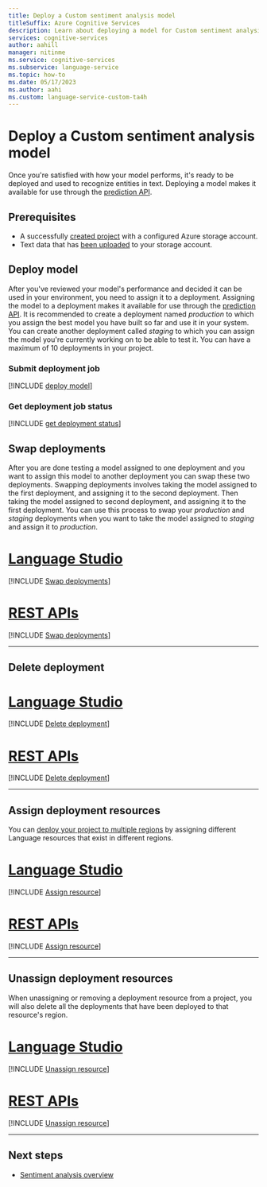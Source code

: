 ```yaml
---
title: Deploy a Custom sentiment analysis model
titleSuffix: Azure Cognitive Services
description: Learn about deploying a model for Custom sentiment analysis.
services: cognitive-services
author: aahill
manager: nitinme
ms.service: cognitive-services
ms.subservice: language-service
ms.topic: how-to
ms.date: 05/17/2023
ms.author: aahi
ms.custom: language-service-custom-ta4h
---
```


# Deploy a Custom sentiment analysis model

Once you're satisfied with how your model performs, it's ready to be deployed and used to recognize entities in text. Deploying a model makes it available for use through the [prediction API](https://aka.ms/ct-runtime-swagger).

## Prerequisites

* A successfully [created project](create-project.md) with a configured Azure storage account.
* Text data that has [been uploaded](design-schema.md#data-preparation) to your storage account.
<!--* [Labeled data](label-data.md) and a successfully [trained model](train-model.md).
* Reviewed the [model evaluation details](view-model-evaluation.md) to determine how your model is performing.

For more information, see [project development lifecycle](../overview.md#project-development-lifecycle).-->

## Deploy model

After you've reviewed your model's performance and decided it can be used in your environment, you need to assign it to a deployment. Assigning the model to a deployment makes it available for use through the [prediction API](https://aka.ms/ct-runtime-swagger). It is recommended to create a deployment named *production* to which you assign the best model you have built so far and use it in your system. You can create another deployment called *staging* to which you can assign the model you're currently working on to be able to test it. You can have a maximum of 10 deployments in your project. 

<!--# [Language Studio](#tab/language-studio)

[!INCLUDE [Deploy a model using Language Studio](../../../includes/custom/language-studio/deploy-model.md)]
   
# [REST APIs](#tab/rest-api)
-->
### Submit deployment job

[!INCLUDE [deploy model](../../includes/custom/rest-api/deploy-model.md)]

### Get deployment job status

[!INCLUDE [get deployment status](../../includes/custom/rest-api/get-deployment-status.md)]

## Swap deployments

After you are done testing a model assigned to one deployment and you want to assign this model to another deployment you can swap these two deployments. Swapping deployments involves taking the model assigned to the first deployment, and assigning it to the second deployment. Then taking the model assigned to second deployment, and assigning it to the first deployment. You can use this process to swap your *production* and *staging* deployments when you want to take the model assigned to *staging* and assign it to *production*. 

# [Language Studio](#tab/language-studio)

[!INCLUDE [Swap deployments](../../../includes/custom/language-studio/swap-deployment.md)]

# [REST APIs](#tab/rest-api)

[!INCLUDE [Swap deployments](../../includes/custom/rest-api/swap-deployment.md)]

---


## Delete deployment

# [Language Studio](#tab/language-studio)

[!INCLUDE [Delete deployment](../../../includes/custom/language-studio/delete-deployment.md)]

# [REST APIs](#tab/rest-api)

[!INCLUDE [Delete deployment](../../includes/custom/rest-api/delete-deployment.md)]

---

## Assign deployment resources

You can [deploy your project to multiple regions](../../../concepts/custom-features/multi-region-deployment.md) by assigning different Language resources that exist in different regions.

# [Language Studio](#tab/language-studio)

[!INCLUDE [Assign resource](../../../includes/custom/language-studio/assign-resources.md)]

# [REST APIs](#tab/rest-api)

[!INCLUDE [Assign resource](../../includes/custom/rest-api/assign-resources.md)]

---

## Unassign deployment resources

When unassigning or removing a deployment resource from a project, you will also delete all the deployments that have been deployed to that resource's region.

# [Language Studio](#tab/language-studio)

[!INCLUDE [Unassign resource](../../../includes/custom/language-studio/unassign-resources.md)]

# [REST APIs](#tab/rest-api)

[!INCLUDE [Unassign resource](../../includes/custom/rest-api/unassign-resources.md)]

---

## Next steps

* [Sentiment analysis overview](../../overview.md)
<!--After you have a deployment, you can use it to [extract entities](call-api.md) from text.-->

